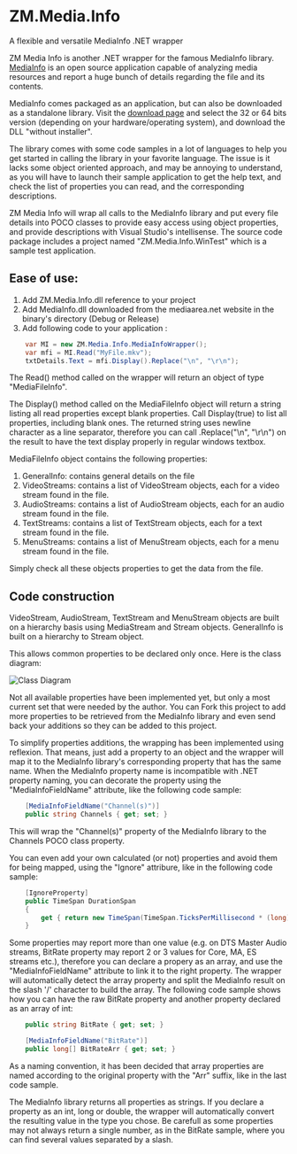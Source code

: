 # ZM.Media.Info
A flexible and versatile MediaInfo .NET wrapper

ZM Media Info is another .NET wrapper for the famous MediaInfo library. [MediaInfo](https://www.mediaarea.net/en/MediaInfo) is an open source application capable of analyzing media resources and report a huge bunch of details regarding the file and its contents.

MediaInfo comes packaged as an application, but can also be downloaded as a standalone library. Visit the [download page](https://www.mediaarea.net/en/MediaInfo/Download/Windows) and select the 32 or 64 bits version (depending on your hardware/operating system), and download the DLL "without installer".

The library comes with some code samples in a lot of languages to help you get started in calling the library in your favorite language. The issue is it lacks some object oriented approach, and may be annoying to understand, as you will have to launch their sample application to get the help text, and check the list of properties you can read, and the corresponding descriptions.

ZM Media Info will wrap all calls to the MediaInfo library and put every file details into POCO classes to provide easy access using object properties, and provide descriptions with Visual Studio's intellisense. The source code package includes a project named "ZM.Media.Info.WinTest" which is a sample test application.

## Ease of use:
1. Add ZM.Media.Info.dll reference to your project
2. Add MediaInfo.dll downloaded from the mediaarea.net website in the binary's directory (Debug or Release)
3. Add following code to your application :
```cs
	var MI = new ZM.Media.Info.MediaInfoWrapper();
	var mfi = MI.Read("MyFile.mkv");
	txtDetails.Text = mfi.Display().Replace("\n", "\r\n");
```

The Read() method called on the wrapper will return an object of type "MediaFileInfo".

The Display() method called on the MediaFileInfo object will return a string listing all read properties except blank properties. Call Display(true) to list all properties, including blank ones. The returned string uses newline character as a line separator, therefore you can call .Replace("\n", "\r\n") on the result to have the text display properly in regular windows textbox.

MediaFileInfo object contains the following properties:
1. GeneralInfo: contains general details on the file
2. VideoStreams: contains a list of VideoStream objects, each for a video stream found in the file.
3. AudioStreams: contains a list of AudioStream objects, each for an audio stream found in the file.
4. TextStreams: contains a list of TextStream objects, each for a text stream found in the file.
5. MenuStreams: contains a list of MenuStream objects, each for a menu stream found in the file.

Simply check all these objects properties to get the data from the file.

## Code construction

VideoStream, AudioStream, TextStream and MenuStream objects are built on a hierarchy basis using MediaStream and Stream objects. GeneralInfo is built on a hierarchy to Stream object.

This allows common properties to be declared only once. Here is the class diagram:

![Class Diagram](https://raw.githubusercontent.com/sierramike/ZM.Media.Info/master/classdiagram.PNG)

Not all available properties have been implemented yet, but only a most current set that were needed by the author. You can Fork this project to add more properties to be retrieved from the MediaInfo library and even send back your additions so they can be added to this project.

To simplify properties additions, the wrapping has been implemented using reflexion. That means, just add a property to an object and the wrapper will map it to the MediaInfo library's corresponding property that has the same name. When the MediaInfo property name is incompatible with .NET property naming, you can decorate the property using the "MediaInfoFieldName" attribute, like the following code sample:
```cs
    [MediaInfoFieldName("Channel(s)")]
    public string Channels { get; set; }
```
This will wrap the "Channel(s)" property of the MediaInfo library to the Channels POCO class property.

You can even add your own calculated (or not) properties and avoid them for being mapped, using the "Ignore" attribure, like in the following code sample:
```cs
    [IgnoreProperty]
    public TimeSpan DurationSpan
    {
        get { return new TimeSpan(TimeSpan.TicksPerMillisecond * (long)Duration); }
    }
```

Some properties may report more than one value (e.g. on DTS Master Audio streams, BitRate property may report 2 or 3 values for Core, MA, ES streams etc.), therefore you can declare a propery as an array, and use the "MediaInfoFieldName" attribute to link it to the right property. The wrapper will automatically detect the array property and split the MediaInfo result on the slash '/' character to build the array. The following code sample shows how you can have the raw BitRate property and another property declared as an array of int:
```cs
    public string BitRate { get; set; }

    [MediaInfoFieldName("BitRate")]
    public long[] BitRateArr { get; set; }
```

As a naming convention, it has been decided that array properties are named according to the original property with the "Arr" suffix, like in the last code sample.

The MediaInfo library returns all properties as strings. If you declare a property as an int, long or double, the wrapper will automatically convert the resulting value in the type you chose. Be carefull as some properties may not always return a single number, as in the BitRate sample, where you can find several values separated by a slash.